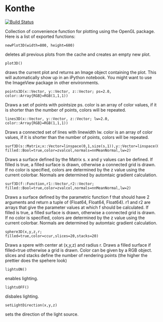 # Konthe

[![Build Status](https://travis-ci.org/meggart/glPlot.jl.png)](https://travis-ci.org/meggart/glPlot.jl)

Collection of convenience function for plotting using the OpenGL package. Here is a list of exported functions:

    newPlot3D(width=800, height=600)

deletes all previous plots from the cache and creates an empty new plot. 

    plot3D()

draws the current plot and returns an Image object containing the plot. This will automatically show up in an iPython notebook. 
You might want to use the ImageView package in other environments. 

    points3D(x::Vector, y::Vector, z::Vector; ps=2.0, color::Array{RGB}=RGB(1,1,1))

Draws a set of points with pointsize ps. color is an array of color values, if it is shorter than the number of points, colors will be repeated. 

    lines3D(x::Vector, y::Vector, z::Vector; lw=2.0, color::Array{RGB}=RGB(1,1,1))

Draws a connected set of lines with linewidth lw. color is an array of color values, if it is shorter than the number of points, colors will be repeated. 

    surf3D(s::Matrix;x::Vector=linspace(0,1,size(s,1)),y::Vector=linspace(0,1,size(s,2)),
	filled::Bool=true,color=zvalcol,normals=nnMeanNormal,lw=2)

Draws a surface defined by the Matrix s. x and y values can be defined. If filled is true, a filled surface is drawn, otherwise a connected grid is drawn. If no color is specified, colors are determined by the z value using the current colorbar. Normals are determined by automtaic gradient calculation. 

    surf3D(f::Function,r1::Vector,r2::Vector;
    filled::Bool=true,color=zvalcol,normals=nnMeanNormal,lw=2)

Draws a surface defined by the parametric function f that should have 2 arguments and return a tuple of (Float64, Float64, Float64). r1 and r2 are arrays that give the parameter values at which f should be calculated. If filled is true, a filled surface is drawn, otherwise a connected grid is drawn. If no color is specified, colors are determined by the z value using the current colorbar. Normals are determined by automtaic gradient calculation. 

    sphere3D(x,y,z,r;
	filled=true,color=ccur,slices=20,stacks=20)

Draws a spere with center at (x,y,z) and radius r. Draws a filled surface if filled=true otherwise a grid is drawn. Color can be given by a RGB object. slices and stacks define the number of rendering points (the higher the prettier does the spehere look)

    lightsON()

enables lighting.

    lightsOFF()

disbales lighting. 

	setLightDirection(x,y,z)

sets the direction of the light source. 
